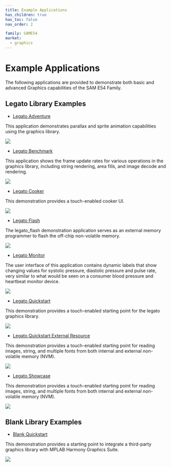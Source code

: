 ```yaml
---
title: Example Applications
has_children: true
has_toc: false
nav_order: 2

family: SAME54
market:
  - graphics
---
```


# Example Applications

The following applications are provided to demonstrate both basic and advanced Graphics capabilities of the SAM E54 Family.

## Legato Library Examples 

* [Legato Adventure](./legato_adventure/readme.md)

This application demonstrates parallax and sprite animation capabilities using the graphics library.

![](./../docs/html/legato_adventure.png)

* [Legato Benchmark](./legato_benchmark/readme.md)

This application shows the frame update rates for various operations in the graphics library, including string rendering, area fills, and image decode and rendering. 

![](./../docs/html/legato_benchmark.png)

* [Legato Cooker](./legato_cooker/readme.md)

This demonstration provides a touch-enabled cooker UI.

![](./../docs/html/legato_cooker.png)

* [Legato Flash](./legato_flash/readme.md)

The legato_flash demonstration application serves as an external memory programmer to flash the off-chip non-volatile memory.

![](./../docs/html/legato_flash.png)

* [Legato Monitor](./legato_monitor/readme.md)

The user interface of this application contains dynamic labels that show changing values for systolic pressure, diastolic pressure and pulse rate, very similar to what would be seen on a consumer blood pressure and heartbeat monitor device.

![](./../docs/html/legato_monitor.png)

* [Legato Quickstart](./legato_quickstart/readme.md)

This demonstration provides a touch-enabled starting point for the legato graphics library.

![](./../docs/html/legato_quickstart.png)

* [Legato Quickstart External Resource](./legato_quickstart_ext_res/readme.md)

This demonstration provides a touch-enabled starting point for reading images, string, and multiple fonts from both internal and external non-volatile memory (NVM).

![](./../docs/html/legato_quickstart_ext_res.png)

* [Legato Showcase](./legato_showcase/readme.md)

This demonstration provides a touch-enabled starting point for reading images, string, and multiple fonts from both internal and external non-volatile memory (NVM).

![](./../docs/html/legato_showcase.png)

## Blank Library Examples

* [Blank Quickstart](./blank_quickstart/readme.md)

This demonstration provides a starting point to integrate a third-party graphics library with MPLAB Harmony Graphics Suite.

![](./../docs/html/blank_quickstart.png)